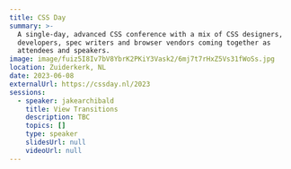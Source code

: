 ```yaml
---
title: CSS Day
summary: >-
  A single-day, advanced CSS conference with a mix of CSS designers,
  developers, spec writers and browser vendors coming together as
  attendees and speakers.
image: image/fuiz5I8Iv7bV8YbrK2PKiY3Vask2/6mj7t7rHxZ5Vs31fWoSs.jpg
location: Zuiderkerk, NL
date: 2023-06-08
externalUrl: https://cssday.nl/2023
sessions:
  - speaker: jakearchibald
    title: View Transitions
    description: TBC
    topics: []
    type: speaker
    slidesUrl: null
    videoUrl: null
---
```

